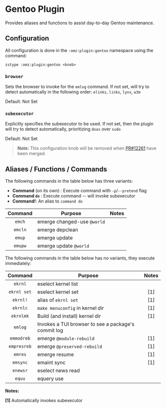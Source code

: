 # Gentoo Plugin

Provides aliases and functions to assist day-to-day Gentoo maintenance.


## Configuration

All configuration is done in the `:omz:plugin:gentoo` namespace using the command:

```
zstype :omz:plugin:gentoo <knob>
```

### `browser`

Sets the browser to invoke for the `emlog` command. If not set, will try to
detect automatically in the following order: `elinks`, `links`, `lynx`, `w3m`

Default: Not Set


### `subexecutor` 

Explicitly specifies the subexecutor to be used. If not set, then the plugin will
try to detect automatically, prioritizing `doas` over `sudo`

Default: Not Set

> **Note:** This configuration knob will be removed when
> [PR#12261](https://github.com/ohmyzsh/ohmyzsh/pull/12261)
> have been merged.


## Aliases / Functions / Commands

The following commands in the table below has three variants:

* **Command** (on its own) : Execute command with `-p`/`--pretend` flag
* **Command `do`** : Execute command -- will invoke subexecutor
* **Command!**: An alias to `command do`

| Command     | Purpose                     | Notes |
|:-----------:|-----------------------------|:-----:|
| `emch`      | emerge changed-use `@world` |       |
| `emcln`     | emerge depclean             |       |
| `emup`      | emerge update               |       |
| `emupw`     | emerge update `@world`      |       |


The following commands in the table below has no variants, they execute immediately:

| Command     | Purpose                                             | Notes |
|:-----------:|-----------------------------------------------------|:-----:|
| `ekrnl`     | eselect kernel list                                 |       |
| `ekrnl set` | eselect kernel set                                  |  [1]  |
| `ekrnl!`    | alias of `ekrnl set`                                |  [1]  |
| `ekrnlc`    | `make menuconfig` in kernel dir                     |  [1]  |
| `ekrnlmk`   | Build (and install) kernel dir                      |  [1]  |
| `emlog`     | Invokes a TUI browser to see a package's commit log |       |
| `emmodreb`  | emerge `@module-rebuild`                            |  [1]  |
| `empresreb` | emerge `@preserved-rebuild`                         |  [1]  |
| `emres`     | emerge resume                                       |  [1]  |
| `emsync`    | emaint sync                                         |  [1]  |
| `enewsr`    | eselect news read                                   |       |
| `equu`      | equery use                                          |       |

**Notes:**

**[1]** Automatically invokes subexecutor

